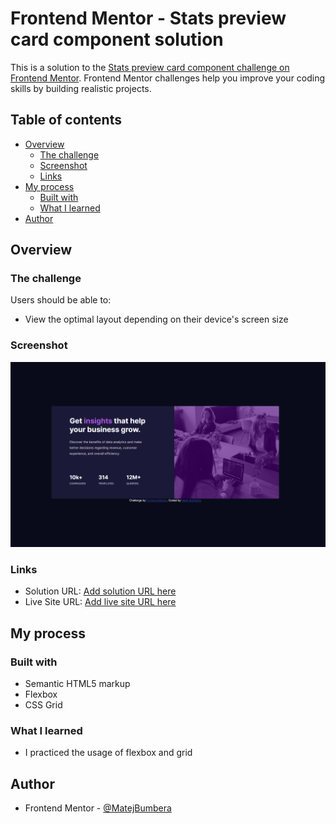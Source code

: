 # Frontend Mentor - Stats preview card component solution

This is a solution to the [Stats preview card component challenge on Frontend Mentor](https://www.frontendmentor.io/challenges/stats-preview-card-component-8JqbgoU62). Frontend Mentor challenges help you improve your coding skills by building realistic projects. 

## Table of contents

- [Overview](#overview)
  - [The challenge](#the-challenge)
  - [Screenshot](#screenshot)
  - [Links](#links)
- [My process](#my-process)
  - [Built with](#built-with)
  - [What I learned](#what-i-learned)
- [Author](#author)

## Overview

### The challenge

Users should be able to:

- View the optimal layout depending on their device's screen size

### Screenshot

![](./images/screenshot.png)


### Links

- Solution URL: [Add solution URL here](https://www.frontendmentor.io/solutions/stats-preview-card-component-using-grid-and-flexbox-wRbe2uIgPo)
- Live Site URL: [Add live site URL here](https://matejbumbera.github.io/stats-preview-card-component-main/)

## My process

### Built with

- Semantic HTML5 markup
- Flexbox
- CSS Grid

### What I learned
 - I practiced the usage of flexbox and grid

## Author

- Frontend Mentor - [@MatejBumbera](https://www.frontendmentor.io/profile/MatejBumbera)
